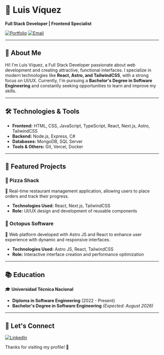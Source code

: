 # 🚀 Luis Víquez

**Full Stack Developer | Frontend Specialist**

[![Portfolio](https://img.shields.io/badge/Portfolio-luisviquez.vercel.app-blue?style=flat&logo=vercel)](https://luisviquez.vercel.app)
[![Email](https://img.shields.io/badge/Email-Lviquez164@gmail.com-red?style=flat&logo=gmail)](mailto:Lviquez164@gmail.com)

---

## 🌟 About Me
Hi! I'm Luis Víquez, a Full Stack Developer passionate about web development and creating attractive, functional interfaces. I specialize in modern technologies like **React, Astro, and TailwindCSS**, with a strong focus on UI/UX. Currently, I'm pursuing a **Bachelor's Degree in Software Engineering** and constantly seeking opportunities to learn and improve my skills.

---

## 🛠️ Technologies & Tools

- **Frontend:** HTML, CSS, JavaScript, TypeScript, React, Next.js, Astro, TailwindCSS
- **Backend:** Node.js, Express, C#
- **Databases:** MongoDB, SQL Server
- **Tools & Others:** Git, Vercel, Docker

---

## 📌 Featured Projects

### 🍕 Pizza Shack
📌 Real-time restaurant management application, allowing users to place orders and track their progress.

- **Technologies Used:** React, Next.js, TailwindCSS
- **Role:** UI/UX design and development of reusable components

### 🐙 Octopus Software
📌 Web platform developed with Astro JS and React to enhance user experience with dynamic and responsive interfaces.

- **Technologies Used:** Astro JS, React, TailwindCSS
- **Role:** Interactive interface creation and performance optimization

---

## 📚 Education
🎓 **Universidad Técnica Nacional**
- **Diploma in Software Engineering** (2022 - Present)
- **Bachelor's Degree in Software Engineering** *(Expected: August 2026)*

---

## 🤝 Let's Connect

[![LinkedIn](https://img.shields.io/badge/LinkedIn-Profile-blue?style=flat&logo=linkedin)](https://www.linkedin.com/in/luis-v%C3%ADquez-1281a030a/)

Thanks for visiting my profile! 🚀